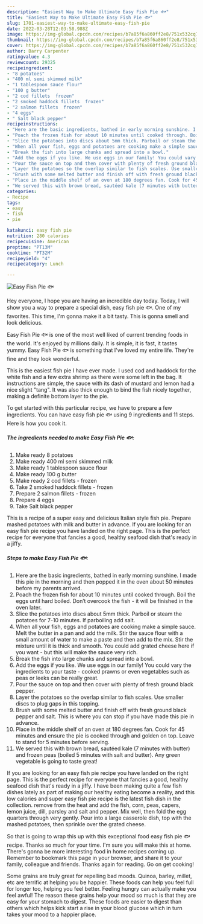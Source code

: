 ```yaml
---
description: "Easiest Way to Make Ultimate Easy Fish Pie 🐟"
title: "Easiest Way to Make Ultimate Easy Fish Pie 🐟"
slug: 1701-easiest-way-to-make-ultimate-easy-fish-pie
date: 2022-03-28T12:03:58.988Z
image: https://img-global.cpcdn.com/recipes/b7a85f6a860ff2e8/751x532cq70/easy-fish-pie-🐟-recipe-main-photo.jpg
thumbnail: https://img-global.cpcdn.com/recipes/b7a85f6a860ff2e8/751x532cq70/easy-fish-pie-🐟-recipe-main-photo.jpg
cover: https://img-global.cpcdn.com/recipes/b7a85f6a860ff2e8/751x532cq70/easy-fish-pie-🐟-recipe-main-photo.jpg
author: Barry Carpenter
ratingvalue: 4.3
reviewcount: 29325
recipeingredient:
- "8 potatoes"
- "400 ml semi skimmed milk"
- "1 tablespoon sauce flour"
- "100 g butter"
- "2 cod fillets  frozen"
- "2 smoked haddock fillets  frozen"
- "2 salmon fillets  frozen"
- "4 eggs"
- " Salt black pepper"
recipeinstructions:
- "Here are the basic ingredients, bathed in early morning sunshine. I made this pie in the morning and then popped it in the oven about 50 minutes before my parents arrived."
- "Poach the frozen fish for about 10 minutes until cooked through. Boil the eggs until hard boiled. Don’t overcook the fish - it will be finished in the oven later."
- "Slice the potatoes into discs about 5mm thick. Parboil or steam the potatoes for 7-10 minutes. If parboiling add salt."
- "When all your fish, eggs and potatoes are cooking make a simple sauce. Melt the butter in a pan and add the milk. Stir the sauce flour with a small amount of water to make a paste and then add to the mix. Stir the mixture until it is thick and smooth. You could add grated cheese here if you want - but this will make the sauce very rich."
- "Break the fish into large chunks and spread into a bowl."
- "Add the eggs if you like. We use eggs in our family! You could vary the ingredients to your taste - cooked prawns or even vegetables such as peas or leeks can be really great."
- "Pour the sauce on top and then cover with plenty of fresh ground black pepper."
- "Layer the potatoes so the overlap similar to fish scales. Use smaller discs to plug gaps in this topping."
- "Brush with some melted butter and finish off with fresh ground black pepper and salt. This is where you can stop if you have made this pie in advance."
- "Place in the middle shelf of an oven at 180 degrees fan. Cook for 45 minutes and ensure the pie is cooked through and golden on top. Leave to stand for 5 minutes before serving."
- "We served this with brown bread, sautéed kale (7 minutes with butter) and frozen peas (boiled 5 minutes with salt and butter). Any green vegetable is going to taste great!"
categories:
- Recipe
tags:
- easy
- fish
- pie

katakunci: easy fish pie 
nutrition: 280 calories
recipecuisine: American
preptime: "PT13M"
cooktime: "PT32M"
recipeyield: "4"
recipecategory: Lunch

---
```



![Easy Fish Pie 🐟](https://img-global.cpcdn.com/recipes/b7a85f6a860ff2e8/751x532cq70/easy-fish-pie-🐟-recipe-main-photo.jpg)

Hey everyone, I hope you are having an incredible day today. Today, I will show you a way to prepare a special dish, easy fish pie 🐟. One of my favorites. This time, I'm gonna make it a bit tasty. This is gonna smell and look delicious.

Easy Fish Pie 🐟 is one of the most well liked of current trending foods in the world. It's enjoyed by millions daily. It is simple, it is fast, it tastes yummy. Easy Fish Pie 🐟 is something that I've loved my entire life. They're fine and they look wonderful.

This is the easiest fish pie I have ever made. I used cod and haddock for the white fish and a few extra shrimp as there were some left in the bag. It instructions are simple, the sauce with its dash of mustard and lemon had a nice slight &#34;tang&#34;. It was also thick enough to bind the fish nicely together, making a definite bottom layer to the pie.


To get started with this particular recipe, we have to prepare a few ingredients. You can have easy fish pie 🐟 using 9 ingredients and 11 steps. Here is how you cook it.

<!--inarticleads1-->

##### The ingredients needed to make Easy Fish Pie 🐟:

1. Make ready 8 potatoes
1. Make ready 400 ml semi skimmed milk
1. Make ready 1 tablespoon sauce flour
1. Make ready 100 g butter
1. Make ready 2 cod fillets - frozen
1. Take 2 smoked haddock fillets - frozen
1. Prepare 2 salmon fillets - frozen
1. Prepare 4 eggs
1. Take  Salt black pepper


This is a recipe of a super easy and delicious Italian style fish pie. Prepare mashed potatoes with milk and butter in advance. If you are looking for an easy fish pie recipe you have landed on the right page. This is the perfect recipe for everyone that fancies a good, healthy seafood dish that&#39;s ready in a jiffy. 

<!--inarticleads2-->

##### Steps to make Easy Fish Pie 🐟:

1. Here are the basic ingredients, bathed in early morning sunshine. I made this pie in the morning and then popped it in the oven about 50 minutes before my parents arrived.
1. Poach the frozen fish for about 10 minutes until cooked through. Boil the eggs until hard boiled. Don’t overcook the fish - it will be finished in the oven later.
1. Slice the potatoes into discs about 5mm thick. Parboil or steam the potatoes for 7-10 minutes. If parboiling add salt.
1. When all your fish, eggs and potatoes are cooking make a simple sauce. Melt the butter in a pan and add the milk. Stir the sauce flour with a small amount of water to make a paste and then add to the mix. Stir the mixture until it is thick and smooth. You could add grated cheese here if you want - but this will make the sauce very rich.
1. Break the fish into large chunks and spread into a bowl.
1. Add the eggs if you like. We use eggs in our family! You could vary the ingredients to your taste - cooked prawns or even vegetables such as peas or leeks can be really great.
1. Pour the sauce on top and then cover with plenty of fresh ground black pepper.
1. Layer the potatoes so the overlap similar to fish scales. Use smaller discs to plug gaps in this topping.
1. Brush with some melted butter and finish off with fresh ground black pepper and salt. This is where you can stop if you have made this pie in advance.
1. Place in the middle shelf of an oven at 180 degrees fan. Cook for 45 minutes and ensure the pie is cooked through and golden on top. Leave to stand for 5 minutes before serving.
1. We served this with brown bread, sautéed kale (7 minutes with butter) and frozen peas (boiled 5 minutes with salt and butter). Any green vegetable is going to taste great!


If you are looking for an easy fish pie recipe you have landed on the right page. This is the perfect recipe for everyone that fancies a good, healthy seafood dish that&#39;s ready in a jiffy. I have been making quite a few fish dishes lately as part of making our healthy eating become a reality, and this low calories and super easy fish pie recipe is the latest fish dish in the collection. remove from the heat and add the fish, corn, peas, capers, lemon juice, dill, parsley and salt and pepper. Mix well, then fold the egg quarters through very gently. Pour into a large casserole dish, top with the mashed potatoes, then sprinkle over the grated cheese. 

So that is going to wrap this up with this exceptional food easy fish pie 🐟 recipe. Thanks so much for your time. I'm sure you will make this at home. There's gonna be more interesting food in home recipes coming up. Remember to bookmark this page in your browser, and share it to your family, colleague and friends. Thanks again for reading. Go on get cooking!

Some grains are truly great for repelling bad moods. Quinoa, barley, millet, etc are terrific at helping you be happier. These foods can help you feel full for longer too, helping you feel better. Feeling hungry can actually make you feel awful! The reason these grains help your mood so much is that they are easy for your stomach to digest. These foods are easier to digest than others which helps kick start a rise in your blood glucose which in turn takes your mood to a happier place.
